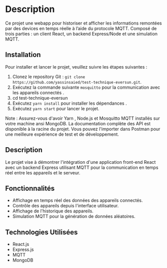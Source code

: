 # Description

Ce projet une webapp pour historiser et afficher les informations remontées par des devices en temps réelle à l’aide du protocole MQTT.
Composé de trois parties : un client React, un backend Express/Node et une simulation MQTT.

## Installation

Pour installer et lancer le projet, veuillez suivre les étapes suivantes :

1. Clonez le repository Git : `git clone https://github.com/yassinsaied/test-technique-eversun.git`.
2. Exécutez la commande suivante `mosquitto` pour la communication avec les appareils connectés .
3. cd test-technique-eversun
4. Exécutez `yarn install` pour installer les dépendances .
5. Exécutez `yarn start` pour lancer le projet.

Note : Assurez-vous d'avoir Yarn , Node.js et Mosquitto MQTT installés sur votre machine ansi MongoDB.
La documentation complète des API est disponible à la racine du projet.
Vous pouvez l'importer dans Postman pour une meilleure expérience de test et de développement.

## Description

Le projet vise à démontrer l'intégration d'une application front-end React avec un backend Express utilisant MQTT pour la communication en temps réel entre les appareils et le serveur.

## Fonctionnalités

- Affichage en temps réel des données des appareils connectés.
- Contrôle des appareils depuis l'interface utilisateur.
- Affichage de l'historique des appareils.
- Simulation MQTT pour la génération de données aléatoires.

## Technologies Utilisées

- React.js
- Express.js
- MQTT
- MongoDB
